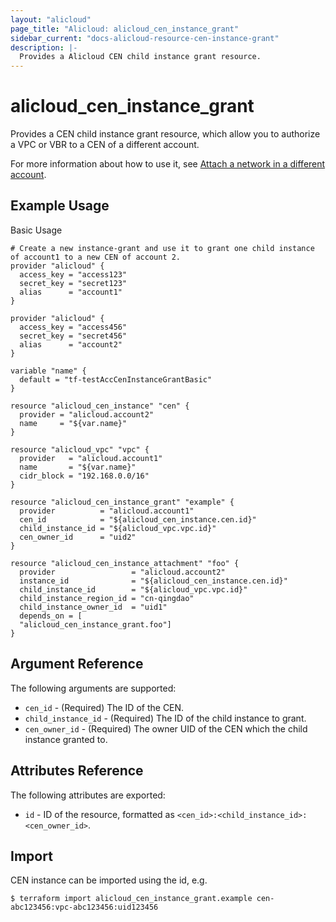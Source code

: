 ```yaml
---
layout: "alicloud"
page_title: "Alicloud: alicloud_cen_instance_grant"
sidebar_current: "docs-alicloud-resource-cen-instance-grant"
description: |-
  Provides a Alicloud CEN child instance grant resource.
---
```


# alicloud\_cen_instance_grant

Provides a CEN child instance grant resource, which allow you to authorize a VPC or VBR to a CEN of a different account.

For more information about how to use it, see [Attach a network in a different account](https://www.alibabacloud.com/help/doc-detail/73645.htm). 

## Example Usage

Basic Usage

```
# Create a new instance-grant and use it to grant one child instance of account1 to a new CEN of account 2.
provider "alicloud" {
  access_key = "access123"
  secret_key = "secret123"
  alias      = "account1"
}

provider "alicloud" {
  access_key = "access456"
  secret_key = "secret456"
  alias      = "account2"
}

variable "name" {
  default = "tf-testAccCenInstanceGrantBasic"
}

resource "alicloud_cen_instance" "cen" {
  provider = "alicloud.account2"
  name     = "${var.name}"
}

resource "alicloud_vpc" "vpc" {
  provider   = "alicloud.account1"
  name       = "${var.name}"
  cidr_block = "192.168.0.0/16"
}

resource "alicloud_cen_instance_grant" "example" {
  provider          = "alicloud.account1"
  cen_id            = "${alicloud_cen_instance.cen.id}"
  child_instance_id = "${alicloud_vpc.vpc.id}"
  cen_owner_id      = "uid2"
}

resource "alicloud_cen_instance_attachment" "foo" {
  provider                 = "alicloud.account2"
  instance_id              = "${alicloud_cen_instance.cen.id}"
  child_instance_id        = "${alicloud_vpc.vpc.id}"
  child_instance_region_id = "cn-qingdao"
  child_instance_owner_id  = "uid1"
  depends_on = [
  "alicloud_cen_instance_grant.foo"]
}
```
## Argument Reference

The following arguments are supported:

* `cen_id` - (Required) The ID of the CEN.
* `child_instance_id` - (Required) The ID of the child instance to grant.
* `cen_owner_id` - (Required) The owner UID of the  CEN which the child instance granted to.

## Attributes Reference

The following attributes are exported:

- `id` - ID of the resource, formatted as `<cen_id>:<child_instance_id>:<cen_owner_id>`.

## Import

CEN instance can be imported using the id, e.g.

```
$ terraform import alicloud_cen_instance_grant.example cen-abc123456:vpc-abc123456:uid123456
```